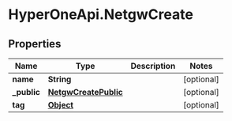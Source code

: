 # HyperOneApi.NetgwCreate

## Properties

Name | Type | Description | Notes
------------ | ------------- | ------------- | -------------
**name** | **String** |  | [optional] 
**_public** | [**NetgwCreatePublic**](NetgwCreatePublic.md) |  | [optional] 
**tag** | [**Object**](.md) |  | [optional] 



